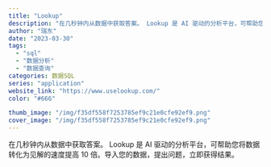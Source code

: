 ```yaml
---
title: "Lookup"
description: "在几秒钟内从数据中获取答案。 Lookup 是 AI 驱动的分析平台，可帮助您将数据转化为见解的速度提高 10 倍。导入"
author: "瑞东"
date: "2023-03-30"
tags:
  - "sql"
  - "数据分析"
  - "数据查询"
categories: 数据SQL
series: "application"
website_link: "https://www.uselookup.com/"
color: "#666"

thumb_image: "/img/f35df558f7253785ef9c21e0cfe92ef9.png"
cover_image: "/img/f35df558f7253785ef9c21e0cfe92ef9.png"
---
```


在几秒钟内从数据中获取答案。 Lookup 是 AI 驱动的分析平台，可帮助您将数据转化为见解的速度提高 10 倍。导入您的数据，提出问题，立即获得结果。 